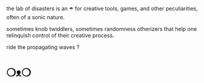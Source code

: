 the lab of disasters is an ☂️ for creative tools, games, and other peculiarities, often of a sonic nature.

sometimes knob twiddlers, sometimes randomness otherizers that help one relinquish control of their creative process.

ride the propagating waves ?

# ❍ᴥ❍  